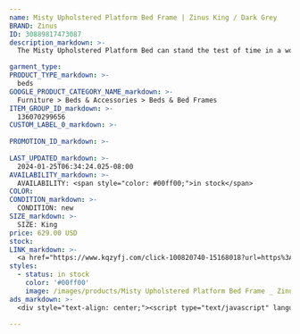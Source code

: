 ```yaml
---
name: Misty Upholstered Platform Bed Frame | Zinus King / Dark Grey
BRAND: Zinus
ID: 30889817473087
description_markdown: >-
  The Misty Upholstered Platform Bed can stand the test of time in a world full of trends, with its classic button-tufted upholstery available in a variety of shades that’ll enhance any space. In addition to its undeniable style, Misty is also as supportive as they come, with its wooden mattress platform designed for use without a box spring.

garment_type:
PRODUCT_TYPE_markdown: >-
  beds
GOOGLE_PRODUCT_CATEGORY_NAME_markdown: >-
  Furniture > Beds & Accessories > Beds & Bed Frames
ITEM_GROUP_ID_markdown: >-
  136070299656
CUSTOM_LABEL_0_markdown: >-
  
PROMOTION_ID_markdown: >-
  
LAST_UPDATED_markdown: >-
  2024-01-25T06:34:24.025-08:00
AVAILABILITY_markdown: >-
  AVAILABILITY: <span style="color: #00ff00;">in stock</span>
COLOR:
CONDITION_markdown: >-
  CONDITION: new
SIZE_markdown: >-
  SIZE: King
price: 629.00 USD
stock: 
LINK_markdown: >-
  <a href="https://www.kqzyfj.com/click-100820740-15168018?url=https%3A%2F%2Fwww.zinus.com%2Fproducts%2Fmisty-upholstered-platform-bed-frame%3Fvariant%3D30889817473087" target="_blank" style="display: inline-block; padding: 10px 20px; font-size: 16px; text-align: center; text-decoration: none; cursor: pointer; border: 1px solid #3498db; color: #3498db; background-color: #fff; border-radius: 5px; transition: background-color 0.3s;">Go to Product</a>
styles:
  - status: in stock
    color: '#00ff00'
    image: /images/products/Misty Upholstered Platform Bed Frame _ Zinus King _ Dark Grey/136070299656_8_Misty_upholstered_Platform_bed_frame_Dark_Grey.jpg
ads_markdown: >-
  <div style="text-align: center;"><script type="text/javascript" language="javascript" src="https://www.tkqlhce.com/placeholder-52290839?target=_top&mouseover=N"></script></div>

---
```

